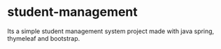 # student-management
Its a simple student management system project made with java spring, thymeleaf and bootstrap.
